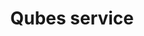 ---
lang: en
layout: doc
permalink: /doc/qubes-service/
redirect_from:
- /en/doc/qubes-service/
- /doc/QubesService/
- /wiki/QubesService/
redirect_to: https://qubes-doc-rst.readthedocs.io/en/latest/user/advanced-topics/qubes-service.html
ref: 138
title: Qubes service
---